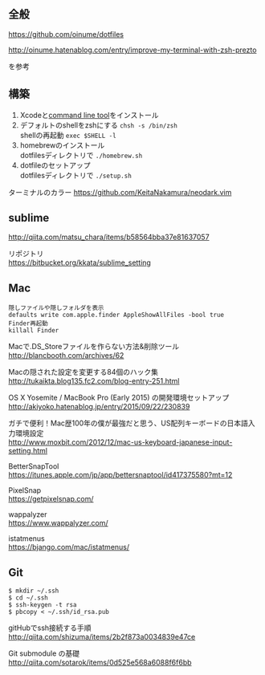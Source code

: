 ## 全般

https://github.com/oinume/dotfiles

http://oinume.hatenablog.com/entry/improve-my-terminal-with-zsh-prezto

を参考

## 構築
1. Xcodeと[command line tool](https://developer.apple.com/downloads/index.action)をインストール
2. デフォルトのshellをzshにする `chsh -s /bin/zsh`<br>
  shellの再起動 `exec $SHELL -l`
3. homebrewのインストール<br>
  dotfilesディレクトリで `./homebrew.sh`
4. dotfileのセットアップ<br>
  dotfilesディレクトリで `./setup.sh`

ターミナルのカラー https://github.com/KeitaNakamura/neodark.vim

## sublime
http://qiita.com/matsu_chara/items/b58564bba37e81637057

リポジトリ<br>
https://bitbucket.org/kkata/sublime_setting

## Mac

```
隠しファイルや隠しフォルダを表示
defaults write com.apple.finder AppleShowAllFiles -bool true
Finder再起動
killall Finder
```

Macで.DS_Storeファイルを作らない方法&削除ツール<br>
http://blancbooth.com/archives/62

Macの隠された設定を変更する84個のハック集<br>
http://tukaikta.blog135.fc2.com/blog-entry-251.html

OS X Yosemite / MacBook Pro (Early 2015) の開発環境セットアップ<br>
http://akiyoko.hatenablog.jp/entry/2015/09/22/230839

ガチで便利！Mac歴100年の僕が最強だと思う、US配列キーボードの日本語入力環境設定<br>
http://www.moxbit.com/2012/12/mac-us-keyboard-japanese-input-setting.html

BetterSnapTool<br>
https://itunes.apple.com/jp/app/bettersnaptool/id417375580?mt=12

PixelSnap<br>
https://getpixelsnap.com/

wappalyzer<br>
https://www.wappalyzer.com/

istatmenus<br>
https://bjango.com/mac/istatmenus/

## Git

```
$ mkdir ~/.ssh
$ cd ~/.ssh
$ ssh-keygen -t rsa
$ pbcopy < ~/.ssh/id_rsa.pub
```

gitHubでssh接続する手順<br>
http://qiita.com/shizuma/items/2b2f873a0034839e47ce

Git submodule の基礎<br>
http://qiita.com/sotarok/items/0d525e568a6088f6f6bb
